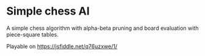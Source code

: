 # Simple chess AI

A simple chess algorithm with alpha-beta pruning and board evaluation with piece-square tables.


Playable on https://jsfiddle.net/q76uzxwe/1/

